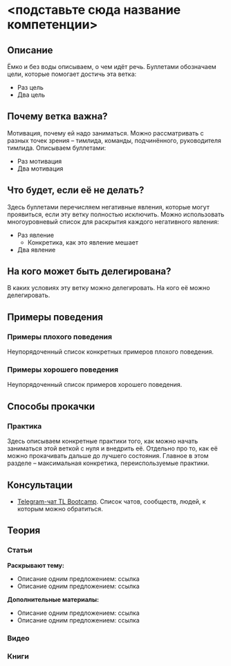 # <подставьте сюда название компетенции>
## Описание
Ёмко и без воды описываем, о чем идёт речь. Буллетами обозначаем цели, которые помогает достичь эта ветка:
- Раз цель
- Два цель

## Почему ветка важна?
Мотивация, почему ей надо заниматься. Можно рассматривать с разных точек зрения – тимлида, команды, подчинённого, руководителя тимлида. Описываем буллетами:
- Раз мотивация
- Два мотивация

## Что будет, если её не делать?
Здесь буллетами перечисляем негативные явления, которые могут проявиться, если эту ветку полностью исключить. Можно использовать многоуровневый список для раскрытия каждого негативного явления:

- Раз явление
  - Конкретика, как это явление мешает
- Два явление

## На кого может быть делегирована?
В каких условиях эту ветку можно делегировать. На кого её можно делегировать.

## Примеры поведения
### Примеры плохого поведения
Неупорядоченный список конкретных примеров плохого поведения.
### Примеры хорошего поведения
Неупорядоченный список примеров хорошего поведения.

## Способы прокачки
### Практика
Здесь описываем конкретные практики того, как можно начать заниматься этой веткой с нуля и внедрить её. Отдельно про то, как её можно прокачивать дальше до лучшего состояния. Главное в этом разделе – максимальная конкретика, переиспользуемые практики.

## Консультации
- [Telegram-чат TL Bootcamp](https://tlinks.run/tlbootcamp).
Список чатов, сообществ, людей, к которым можно обратиться.

## Теория
### Статьи
**Раскрывают тему:**
- Описание одним предложением: ссылка
- Описание одним предложением: ссылка

**Дополнительные материалы:**
- Описание одним предложением: ссылка
- Описание одним предложением: ссылка

### Видео

### Книги
